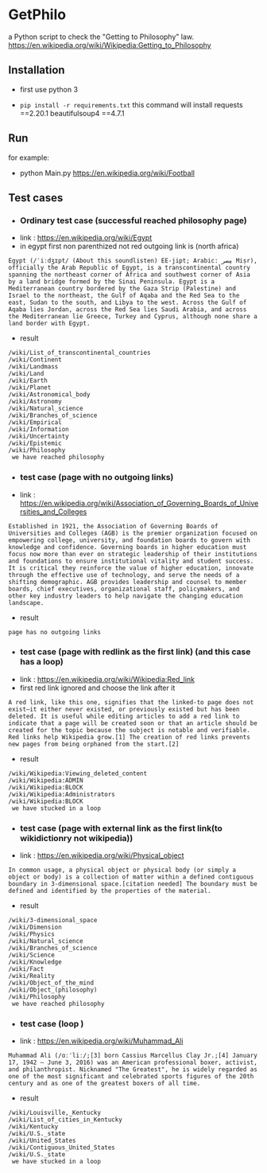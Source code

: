 # GetPhilo
a Python script to check the "Getting to Philosophy" law.
https://en.wikipedia.org/wiki/Wikipedia:Getting_to_Philosophy

## Installation
- first use python 3

 

- ``` pip install -r requirements.txt ```
this command will install
requests ==2.20.1
beautifulsoup4 ==4.7.1

## Run
for example:
- python Main.py https://en.wikipedia.org/wiki/Football

## Test cases

- ### Ordinary test case (successful reached philosophy page)
- link : https://en.wikipedia.org/wiki/Egypt
- in egypt first non parenthized not red outgoing link is (north africa)
```
Egypt (/ˈiːdʒɪpt/ (About this soundlisten) EE-jipt; Arabic: مِصر‎ Miṣr), officially the Arab Republic of Egypt, is a transcontinental country spanning the northeast corner of Africa and southwest corner of Asia by a land bridge formed by the Sinai Peninsula. Egypt is a Mediterranean country bordered by the Gaza Strip (Palestine) and Israel to the northeast, the Gulf of Aqaba and the Red Sea to the east, Sudan to the south, and Libya to the west. Across the Gulf of Aqaba lies Jordan, across the Red Sea lies Saudi Arabia, and across the Mediterranean lie Greece, Turkey and Cyprus, although none share a land border with Egypt.
```
- result 
```
/wiki/List_of_transcontinental_countries
/wiki/Continent
/wiki/Landmass
/wiki/Land
/wiki/Earth
/wiki/Planet
/wiki/Astronomical_body
/wiki/Astronomy
/wiki/Natural_science
/wiki/Branches_of_science
/wiki/Empirical
/wiki/Information
/wiki/Uncertainty
/wiki/Epistemic
/wiki/Philosophy
 we have reached philosophy
 ```
- ### test case (page with no outgoing links)
- link : https://en.wikipedia.org/wiki/Association_of_Governing_Boards_of_Universities_and_Colleges
```
Established in 1921, the Association of Governing Boards of Universities and Colleges (AGB) is the premier organization focused on empowering college, university, and foundation boards to govern with knowledge and confidence. Governing boards in higher education must focus now more than ever on strategic leadership of their institutions and foundations to ensure institutional vitality and student success. It is critical they reinforce the value of higher education, innovate through the effective use of technology, and serve the needs of a shifting demographic. AGB provides leadership and counsel to member boards, chief executives, organizational staff, policymakers, and other key industry leaders to help navigate the changing education landscape.
```
- result 
```
page has no outgoing links
```
- ### test case (page with redlink as the first link) (and this case has a loop)
- link : https://en.wikipedia.org/wiki/Wikipedia:Red_link
- first red link ignored and choose the link after it
```
A red link, like this one, signifies that the linked-to page does not exist‍—‌it either never existed, or previously existed but has been deleted. It is useful while editing articles to add a red link to indicate that a page will be created soon or that an article should be created for the topic because the subject is notable and verifiable. Red links help Wikipedia grow.[1] The creation of red links prevents new pages from being orphaned from the start.[2]
```
- result 
```
/wiki/Wikipedia:Viewing_deleted_content
/wiki/Wikipedia:ADMIN
/wiki/Wikipedia:BLOCK
/wiki/Wikipedia:Administrators
/wiki/Wikipedia:BLOCK
 we have stucked in a loop
```

- ### test case (page with external link as the first link(to wikidictionry not wikipedia))
- link : https://en.wikipedia.org/wiki/Physical_object
```
In common usage, a physical object or physical body (or simply a object or body) is a collection of matter within a defined contiguous boundary in 3-dimensional space.[citation needed] The boundary must be defined and identified by the properties of the material. 
```
- result 
```
/wiki/3-dimensional_space
/wiki/Dimension
/wiki/Physics
/wiki/Natural_science
/wiki/Branches_of_science
/wiki/Science
/wiki/Knowledge
/wiki/Fact
/wiki/Reality
/wiki/Object_of_the_mind
/wiki/Object_(philosophy)
/wiki/Philosophy
 we have reached philosophy
```

- ### test case (loop )
- link : https://en.wikipedia.org/wiki/Muhammad_Ali
```
Muhammad Ali (/ɑːˈliː/;[3] born Cassius Marcellus Clay Jr.;[4] January 17, 1942 – June 3, 2016) was an American professional boxer, activist, and philanthropist. Nicknamed "The Greatest", he is widely regarded as one of the most significant and celebrated sports figures of the 20th century and as one of the greatest boxers of all time.
```
- result 
```
/wiki/Louisville,_Kentucky
/wiki/List_of_cities_in_Kentucky
/wiki/Kentucky
/wiki/U.S._state
/wiki/United_States
/wiki/Contiguous_United_States
/wiki/U.S._state
 we have stucked in a loop
```
